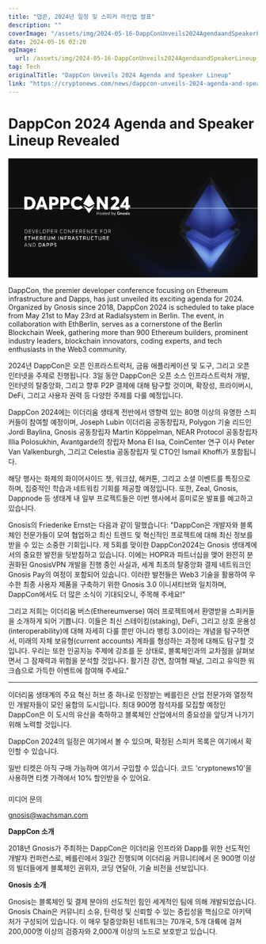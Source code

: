```yaml
---
title: "댑콘, 2024년 일정 및 스피커 라인업 발표"
description: ""
coverImage: "/assets/img/2024-05-16-DappConUnveils2024AgendaandSpeakerLineup_thumbnail.png"
date: 2024-05-16 02:20
ogImage: 
  url: /assets/img/2024-05-16-DappConUnveils2024AgendaandSpeakerLineup_thumbnail.png
tag: Tech
originalTitle: "DappCon Unveils 2024 Agenda and Speaker Lineup"
link: "https://cryptonews.com/news/dappcon-unveils-2024-agenda-and-speaker-lineup.htm"
---
```



# DappCon 2024 Agenda and Speaker Lineup Revealed

![DappCon 2024 Thumbnail](/assets/img/2024-05-16-DappConUnveils2024AgendaandSpeakerLineup_thumbnail.png)

DappCon, the premier developer conference focusing on Ethereum infrastructure and Dapps, has just unveiled its exciting agenda for 2024. Organized by Gnosis since 2018, DappCon 2024 is scheduled to take place from May 21st to May 23rd at Radialsystem in Berlin. The event, in collaboration with EthBerlin, serves as a cornerstone of the Berlin Blockchain Week, gathering more than 900 Ethereum builders, prominent industry leaders, blockchain innovators, coding experts, and tech enthusiasts in the Web3 community.



2024년 DappCon은 오픈 인프라스트럭처, 금융 애플리케이션 및 도구, 그리고 오픈 인터넷을 주제로 진행됩니다. 3일 동안 DappCon은 오픈 소스 인프라스트럭처 개발, 인터넷의 탈중앙화, 그리고 향후 P2P 결제에 대해 탐구할 것이며, 확장성, 프라이버시, DeFi, 그리고 사용자 권력 등 다양한 주제를 다룰 예정입니다.

DappCon 2024에는 이더리움 생태계 전반에서 영향력 있는 80명 이상의 유명한 스피커들이 참여할 예정이며, Joseph Lubin 이더리움 공동창립자, Polygon 기술 리드인 Jordi Baylina, Gnosis 공동창립자 Martin Köppelman, NEAR Protocol 공동창립자 Illia Polosukhin, Avantgarde의 창립자 Mona El Isa, CoinCenter 연구 이사 Peter Van Valkenburgh, 그리고 Celestia 공동창립자 및 CTO인 Ismail Khoffi가 포함됩니다.

해당 행사는 화제의 화이어사이드 챗, 워크샵, 해커톤, 그리고 소셜 이벤트를 특징으로 하며, 집중적인 학습과 네트워킹 기회를 제공할 예정입니다. 또한, Zeal, Gnosis, Dappnode 등 생태계 내 일부 프로젝트들은 이번 행사에서 흥미로운 발표를 예고하고 있습니다.

Gnosis의 Friederike Ernst는 다음과 같이 말했습니다: "DappCon은 개발자와 블록체인 전문가들이 모여 협업하고 최신 트렌드 및 혁신적인 프로젝트에 대해 최신 정보를 받을 수 있는 소중한 기회입니다. 제 5회를 맞이한 DappCon2024는 Gnosis 생태계에서의 중요한 발전을 뒷받침하고 있습니다. 이에는 HOPR과 파트너십을 맺어 완전히 분권화된 GnosisVPN 개발을 진행 중인 사실과, 세계 최초의 탈중앙화 결제 네트워크인 Gnosis Pay의 여정이 포함되어 있습니다. 이러한 발전들은 Web3 기술을 활용하여 우수한 최종 사용자 제품을 구축하기 위한 Gnosis 3.0 이니셔티브와 일치하며, DappCon에서도 더 많은 소식이 기대되오니, 주목해 주세요!"



그리고 저희는 이더리움 버스(Ethereumverse) 여러 프로젝트에서 환영받을 스피커들을 소개하게 되어 기쁩니다. 이들은 최신 스테이킹(staking), DeFi, 그리고 상호 운용성(interoperability)에 대해 자세히 다룰 뿐만 아니라 뱅킹 3.0이라는 개념을 탐구하면서, 미래의 자체 보유형(current accounts) 계좌를 형성하는 과정에 대해도 탐구할 것입니다. 우리는 또한 인공지능 주제에 강조를 둔 상태로, 블록체인과의 교차점을 살펴보면서 그 잠재력과 위험을 분석할 것입니다. 활기찬 강연, 참여형 패널, 그리고 유익한 워크숍으로 가득한 이벤트에 참여해 주세요."

****

이더리움 생태계의 주요 혁신 허브 중 하나로 인정받는 베를린은 산업 전문가와 열정적인 개발자들이 모인 융합의 도시입니다. 최대 900명 참석자를 모집할 예정인 DappCon은 이 도시의 유산을 축하하고 블록체인 산업에서의 중요성을 앞당겨 나가기 위해 노력할 것입니다.

DappCon 2024의 일정은 여기에서 볼 수 있으며, 확정된 스피커 목록은 여기에서 확인할 수 있습니다.



일반 티켓은 아직 구매 가능하며 여기서 구입할 수 있습니다. 코드 'cryptonews10'을 사용하면 티켓 가격에서 10% 할인받을 수 있어요.

###

미디어 문의

gnosis@wachsman.com



**DappCon 소개**

2018년 Gnosis가 주최하는 DappCon은 이더리움 인프라와 Dapp를 위한 선도적인 개발자 컨퍼런스로, 베를린에서 3일간 진행되며 이더리움 커뮤니티에서 온 900명 이상의 빌더들에게 블록체인 권위자, 코딩 연달아, 기술 비전을 선보입니다.

**Gnosis 소개**

Gnosis는 블록체인 및 결제 분야의 선도적인 힘인 세계적인 팀에 의해 개발되었습니다. Gnosis Chain은 커뮤니티 소유, 탄력성 및 신뢰할 수 있는 중립성을 핵심으로 아키텍처가 구성되어 있습니다. 이 매우 탈중앙화된 네트워크는 70개국, 5개 대륙에 걸쳐 200,000명 이상의 검증자와 2,000개 이상의 노드로 보호받고 있습니다.